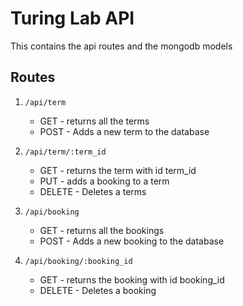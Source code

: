 # Turing Lab API

This contains the api routes and the mongodb models

## Routes
1. `/api/term`
	- GET - returns all the terms
	- POST - Adds a new term to the database

2. `/api/term/:term_id`
	- GET - returns the term with id term_id
	- PUT - adds a booking to a term
	- DELETE - Deletes a terms

3. `/api/booking`
	- GET - returns all the bookings
	- POST - Adds a new booking to the database

4. `/api/booking/:booking_id`
	- GET - returns the booking with id booking_id
	- DELETE - Deletes a booking